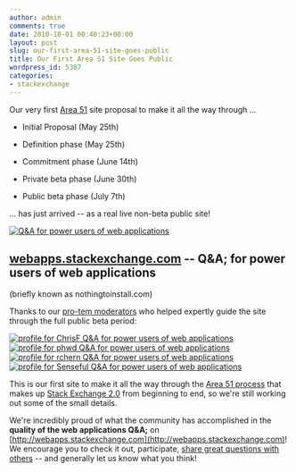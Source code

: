 ```yaml
---
author: admin
comments: true
date: 2010-10-01 00:40:23+00:00
layout: post
slug: our-first-area-51-site-goes-public
title: Our First Area 51 Site Goes Public
wordpress_id: 5307
categories:
- stackexchange
---
```


Our very first [Area 51](http://area51.stackexchange.com) site proposal to make it all the way through ...





  * Initial Proposal (May 25th)

  * Definition phase (May 25th)

  * Commitment phase (June 14th)

  * Private beta phase (June 30th)

  * Public beta phase (July 7th)


... has just arrived -- as a real live non-beta public site! 

[![Q&A for power users of web applications](http://blog.stackoverflow.com/wp-content/uploads/webapps-stackexchange-logo.png)](http://webapps.stackexchange.com)


## [webapps.stackexchange.com](http://webapps.stackexchange.com) -- Q&A; for power users of web applications



(briefly known as nothingtoinstall.com)

Thanks to our [pro-tem moderators](http://blog.stackoverflow.com/2010/07/moderator-pro-tempore/) who helped expertly guide the site through the full public beta period:

[![profile for ChrisF Q&A for power users of web applications](http://webapps.stackexchange.com/users/flair/21.png)](http://webapps.stackexchange.com/users/21/chrisf) [![profile for phwd Q&A for power users of web applications](http://webapps.stackexchange.com/users/flair/40.png)](http://webapps.stackexchange.com/users/40/phwd) [![profile for rchern Q&A for power users of web applications](http://webapps.stackexchange.com/users/flair/416.png)](http://webapps.stackexchange.com/users/416/rchern) [![profile for Senseful Q&A for power users of web applications](http://webapps.stackexchange.com/users/flair/207.png)](http://webapps.stackexchange.com/users/207/senseful)

This is our first site to make it all the way through the [Area 51 process](http://area51.stackexchange.com/faq) that makes up [Stack Exchange 2.0](http://blog.stackoverflow.com/2010/04/changes-to-stack-exchange/) from beginning to end, so we're still working out some of the small details.

We're incredibly proud of what the community has accomplished in the **quality of the web applications Q&A;** on [http://webapps.stackexchange.com](http://webapps.stackexchange.com)! We encourage you to check it out, participate, [share great questions with others](http://blog.stackoverflow.com/2010/09/announcer-booster-and-publicist-badges/) -- and generally let us know what you think!

